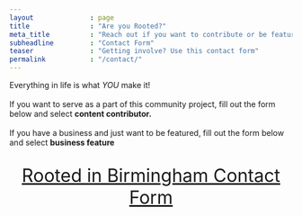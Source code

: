 ```yaml
---
layout              : page
title               : "Are you Rooted?"
meta_title          : "Reach out if you want to contribute or be featured."
subheadline         : "Contact Form"
teaser              : "Getting involve? Use this contact form"
permalink           : "/contact/"
---
```



Everything in life is what <i>YOU</i> make it! 
<br>
<br>
If you want to serve as a part of this community project, fill out the form below and select <b>content contributor.</b> 
<br>
<br>
If you have a business and just want to be featured, fill out the form below and select <b>business feature</b>
<br>
<br>
<p align="center"> <font size="+3"><a href="https://forms.gle/fGgbm7FqCM9MtHxb8" style="margin:auto">Rooted in Birmingham Contact Form</font></p>
